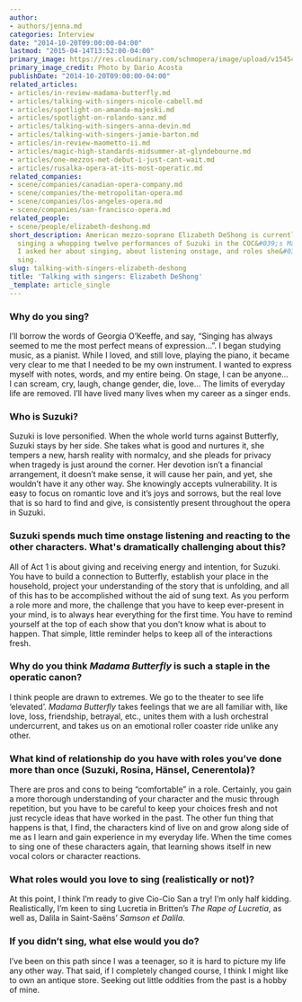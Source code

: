 ```yaml
---
author:
- authors/jenna.md
categories: Interview
date: "2014-10-20T09:00:00-04:00"
lastmod: "2015-04-14T13:52:00-04:00"
primary_image: https://res.cloudinary.com/schmopera/image/upload/v1545409169/media/webhook-uploads/1429033804460/da1.jpg.jpg
primary_image_credit: Photo by Dario Acosta
publishDate: "2014-10-20T09:00:00-04:00"
related_articles:
- articles/in-review-madama-butterfly.md
- articles/talking-with-singers-nicole-cabell.md
- articles/spotlight-on-amanda-majeski.md
- articles/spotlight-on-rolando-sanz.md
- articles/talking-with-singers-anna-devin.md
- articles/talking-with-singers-jamie-barton.md
- articles/in-review-maometto-ii.md
- articles/magic-high-standards-midsummer-at-glyndebourne.md
- articles/one-mezzos-met-debut-i-just-cant-wait.md
- articles/rusalka-opera-at-its-most-operatic.md
related_companies:
- scene/companies/canadian-opera-company.md
- scene/companies/the-metropolitan-opera.md
- scene/companies/los-angeles-opera.md
- scene/companies/san-francisco-opera.md
related_people:
- scene/people/elizabeth-deshong.md
short_description: American mezzo-soprano Elizabeth DeShong is currently in Toronto,
  singing a whopping twelve performances of Suzuki in the COC&#039;s Madama Butterfly.
  I asked her about singing, about listening onstage, and roles she&#039;d love to
  sing.
slug: talking-with-singers-elizabeth-deshong
title: 'Talking with singers: Elizabeth DeShong'
_template: article_single
---
```


### Why do you sing?

 I’ll borrow the words of Georgia O’Keeffe, and say, “Singing has always seemed to me the most perfect means of expression...”. I began studying music, as a pianist. While I loved, and still love, playing the piano, it became very clear to me that I needed to be my own instrument. I wanted to express myself with notes, words, and my entire being. On stage, I can be anyone... I can scream, cry, laugh, change gender, die, love... The limits of everyday life are removed. I’ll have lived many lives when my career as a singer ends. 

### Who is Suzuki?

 Suzuki is love personified. When the whole world turns against Butterfly, Suzuki stays by her side. She takes what is good and nurtures it, she tempers a new, harsh reality with normalcy, and she pleads for privacy when tragedy is just around the corner. Her devotion isn’t a financial arrangement, it doesn’t make sense, it will cause her pain, and yet, she wouldn’t have it any other way. She knowingly accepts vulnerability. It is easy to focus on romantic love and it’s joys and sorrows, but the real love that is so hard to find and give, is consistently present throughout the opera in Suzuki.

### Suzuki spends much time onstage listening and reacting to the other characters. What's dramatically challenging about this?

 All of Act 1 is about giving and receiving energy and intention, for Suzuki. You have to build a connection to Butterfly, establish your place in the household, project your understanding of the story that is unfolding, and all of this has to be accomplished without the aid of sung text. As you perform a role more and more, the challenge that you have to keep ever-present in your mind, is to always hear everything for the first time. You have to remind yourself at the top of each show that you don’t know what is about to happen. That simple, little reminder helps to keep all of the interactions fresh. 

### Why do you think _Madama Butterfly_ is such a staple in the operatic canon?

 I think people are drawn to extremes. We go to the theater to see life ‘elevated’. _Madama Butterfly_ takes feelings that we are all familiar with, like love, loss, friendship, betrayal, etc., unites them with a lush orchestral undercurrent, and takes us on an emotional roller coaster ride unlike any other. 

### What kind of relationship do you have with roles you’ve done more than once (Suzuki, Rosina, Hänsel, Cenerentola)?

 There are pros and cons to being “comfortable” in a role. Certainly, you gain a more thorough understanding of your character and the music through repetition, but you have to be careful to keep your choices fresh and not just recycle ideas that have worked in the past. The other fun thing that happens is that, I find, the characters kind of live on and grow along side of me as I learn and gain experience in my everyday life. When the time comes to sing one of these characters again, that learning shows itself in new vocal colors or character reactions. 
### What roles would you love to sing (realistically or not)?

 At this point, I think I’m ready to give Cio-Cio San a try! I’m only half kidding. Realistically, I’m keen to sing Lucretia in Britten’s _The Rape of Lucretia_, as well as, Dalila in Saint-Saëns’ _Samson et Dalila_.

### If you didn’t sing, what else would you do?

 I’ve been on this path since I was a teenager, so it is hard to picture my life any other way. That said, if I completely changed course, I think I might like to own an antique store. Seeking out little oddities from the past is a hobby of mine.
